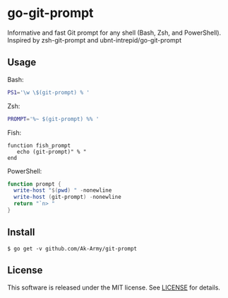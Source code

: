 # go-git-prompt

Informative and fast Git prompt for any shell (Bash, Zsh, and PowerShell). 
Inspired by zsh-git-prompt and ubnt-intrepid/go-git-prompt

## Usage
Bash:
```bash
PS1='\w \$(git-prompt) % '
```

Zsh:
```zsh
PROMPT='%~ $(git-prompt) %% '
```

Fish:
```fish
function fish_prompt
   echo (git-prompt)" % "
end
```

PowerShell:
```ps1
function prompt {
  write-host "$(pwd) " -nonewline
  write-host (git-prompt) -nonewline
  return "`n> "
}
```

## Install
```shell-session
$ go get -v github.com/Ak-Army/git-prompt
```

## License
This software is released under the MIT license.
See [LICENSE](LICENSE) for details.
